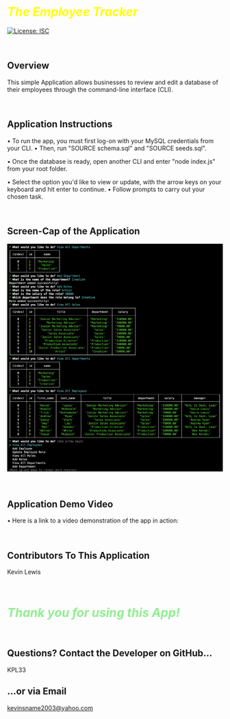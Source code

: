 # <span style="color: yellow;">***The Employee Tracker***</span>
[![License: ISC](https://img.shields.io/badge/License-ISC-blue.svg)](https://opensource.org/licenses/ISC)

</br>

## Overview
This simple Application allows businesses to review and edit a database of their employees through the command-line interface (CLI).

</br>

## Application Instructions
• To run the app, you must first log-on with your MySQL credentials from your CLI.
• Then, run "SOURCE schema.sql" and "SOURCE seeds.sql".

• Once the database is ready, open another CLI and enter "node index.js" from your root folder.

• Select the option you'd like to view or update, with the arrow keys on your keyboard and hit enter to continue.
• Follow prompts to carry out your chosen task.

</br>

## Screen-Cap of the Application
![Alt text](./Assets/example1.png)

</br>

## Application Demo Video
• Here is a link to a video demonstration of the app in action:

</br>

## Contributors To This Application
Kevin Lewis

</br>

# <span style="color: lightgreen;">***Thank you for using this App!***</span>

</br>

## Questions? Contact the Developer on GitHub... 
KPL33
## ...or via Email
kevinsname2003@yahoo.com